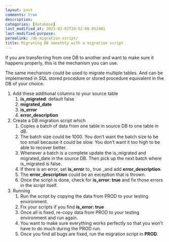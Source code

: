 ```yaml
---
layout: post
comments: true
description:
categories: [database]
last_modified_at: 2023-03-03T20:52:08.052481
last-modified-purpose:
permalink: /db-migration-script/
title: Migrating DB smoothly with a migration script
---
```


If you are transferring from one DB to another and want to make sure it happens properly, this is the mechanism you can use.

The same mechanism could be used to migrate multiple tables. And can be implemented in SQL stored procedure or stored procedure equivalent in the DB of your choice.

1. Add these additional columns to your source table
   1. **is_migrated**: default false
   2. **migrated_date**
   3. **is_error**
   4. **error_description**
2. Create a DB migration script which
   1. Copies a batch of data from one table in source DB to one table in dB.
   2. The batch size could be 1000. You don’t want the batch size to be too small because it could be slow. You don’t want it too high to be able to recover better.
   3. Whenever a batch is a complete update the is\_migrated and migrated\_date in the source DB. Then pick up the next batch where is_migrated is false.
   4. If there is an error, set **is_error** to\_ true \_and add **error_description**.
   5. The **error_description** could be an exception that is thrown.
   6. Once the script is done, check for **is_error: true** and fix those errors in the script itself.
3. Running
   1. Run the script by copying the data from PROD to your testing environment.
   2. Fix your scripts if you find **is_error: true**
   3. Once all is fixed, re-copy data from PROD to your testing environment and run again.
   4. You want to make sure everything works perfectly so that you won’t have to do much during the PROD run.
   5. Once you find all bugs are fixed, run the migration script in **PROD**.